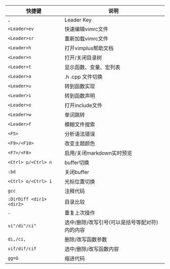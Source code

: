 | 快捷键                   | 说明                                           |
| -------                  | -----                                          |
| `,`                      | Leader Key                                     |
| `<Leader>ev`             | 快速编辑vimrc文件                              |
| `<Leader>sr`             | 重新加载vimrc文件                              |
| `<Leader>h`              | 打开vimplus帮助文档                            |
| `<Leader>n`              | 打开/关闭目录树                                |
| `<Leader>t`              | 显示函数、变量、宏列表                         |
| `<Leader>a`              | .h .cpp 文件切换                               |
| `<Leader>u`              | 转到函数实现                                   |
| `<Leader>i`              | 转到函数声明                                   |
| `<Leader>o`              | 打开include文件                                |
| `<Leader>w`              | 单词跳转                                       |
| `<Leader>f`              | 模糊文件搜索                                   |
| `<F5>`                   | 分析语法错误                                   |
| `<F9>/<F10>`             | 改变主题颜色                                   |
| `<F7>/<F8>`              | 启用/关闭markdown实时预览                      |
| `<Ctrl> p/<Ctrl> n`      | buffer切换                                     |
| `:bd`                    | 关闭buffer                                     |
| `<Ctrl> o/<Ctrl> i`      | 光标位置切换                                   |
| `gcc`                    | 注释代码                                       |
| `:DirDiff <dir1> <dir2>` | 目录比较                                       |
| `.`                      | 重复上次操作                                   |
| `vi"/di"/ci"`            | 选中/删除/改写引号(可以是括号等配对符)内的内容 |
| `di,/ci,`                | 删除/改写函数参数                              |
| `vif/dif/cif`            | 选中/删除/改写函数内容                         |
| `gg=G`                   | 缩进代码                                       |
